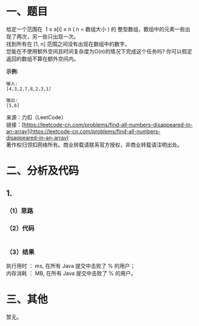 # 一、题目
给定一个范围在  1 ≤ a[i] ≤ n ( n = 数组大小 ) 的 整型数组，数组中的元素一些出现了两次，另一些只出现一次。   
找到所有在 [1, n] 范围之间没有出现在数组中的数字。   
您能在不使用额外空间且时间复杂度为O(n)的情况下完成这个任务吗? 你可以假定返回的数组不算在额外空间内。   
   
**示例:**
```
输入:
[4,3,2,7,8,2,3,1]

输出:
[5,6]
```
来源：力扣（LeetCode）   
链接：[https://leetcode-cn.com/problems/find-all-numbers-disappeared-in-an-array](https://leetcode-cn.com/problems/find-all-numbers-disappeared-in-an-array)   
著作权归领扣网络所有。商业转载请联系官方授权，非商业转载请注明出处。   
# 二、分析及代码    
## 1. 
### （1）思路 

### （2）代码  
```Java


```
### （3）结果
执行用时 ： ms, 在所有 Java 提交中击败了 % 的用户；  
内存消耗 ： MB, 在所有 Java 提交中击败了 % 的用户。  
# 三、其他
暂无。   
